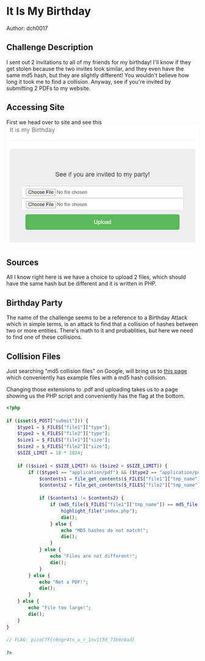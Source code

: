 # It Is My Birthday
Author: dch0017

## Challenge Description
I sent out 2 invitations to all of my friends for my birthday! I'll know if they get stolen because the two invites look similar, and they even have the same md5 hash, but they are slightly different! You wouldn't believe how long it took me to find a collision. Anyway, see if you're invited by submitting 2 PDFs to my website.

## Accessing Site
First we head over to site and see this </br>
![website](./website.png)
</br>

## Sources
All I know right here is we have a choice to upload 2 files, which should have the same hash but be different and it is written in PHP. 

## Birthday Party
The name of the challenge seems to be a reference to a Birthday Attack which in simple terms, is an attack to find that a collision of hashes between two or more entities. There's math to it and probablities, but here we need to find one of these collisions. 

## Collision Files
Just searching "md5 collision files" on Google, will bring us to [this page](https://www.mathstat.dal.ca/~selinger/md5collision/) which conveniently has example files with a md5 hash collision.

Changing those extensions to .pdf and uploading takes us to a page showing us the PHP script and conveniently has the flag at the bottom.

```php
<?php

if (isset($_POST["submit"])) {
    $type1 = $_FILES["file1"]["type"];
    $type2 = $_FILES["file2"]["type"];
    $size1 = $_FILES["file1"]["size"];
    $size2 = $_FILES["file2"]["size"];
    $SIZE_LIMIT = 18 * 1024;

    if (($size1 < $SIZE_LIMIT) && ($size2 < $SIZE_LIMIT)) {
        if (($type1 == "application/pdf") && ($type2 == "application/pdf")) {
            $contents1 = file_get_contents($_FILES["file1"]["tmp_name"]);
            $contents2 = file_get_contents($_FILES["file2"]["tmp_name"]);

            if ($contents1 != $contents2) {
                if (md5_file($_FILES["file1"]["tmp_name"]) == md5_file($_FILES["file2"]["tmp_name"])) {
                    highlight_file("index.php");
                    die();
                } else {
                    echo "MD5 hashes do not match!";
                    die();
                }
            } else {
                echo "Files are not different!";
                die();
            }
        } else {
            echo "Not a PDF!";
            die();
        }
    } else {
        echo "File too large!";
        die();
    }
}

// FLAG: picoCTF{c0ngr4ts_u_r_1nv1t3d_73b0c8ad}

?>

```
